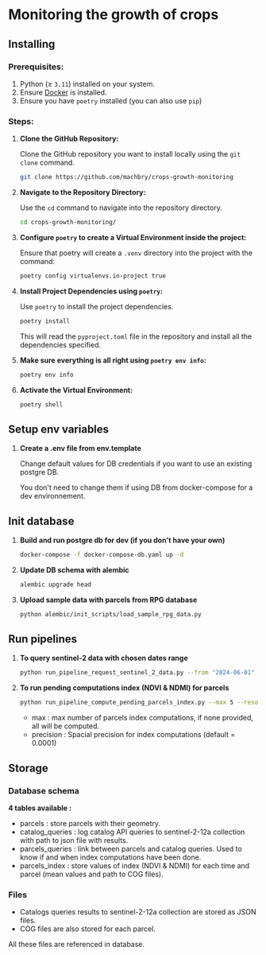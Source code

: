 # Monitoring the growth of crops

## Installing

### Prerequisites:

1. Python (≥ `3.11`) installed on your system.
2. Ensure [Docker](https://docs.docker.com/get-docker/) is installed.
3. Ensure you have `poetry` installed (you can also use `pip`)

### Steps:

1. **Clone the GitHub Repository:**

   Clone the GitHub repository you want to install locally using the `git clone` command.

   ```bash
   git clone https://github.com/machbry/crops-growth-monitoring
   ```

2. **Navigate to the Repository Directory:**

   Use the `cd` command to navigate into the repository directory.

   ```bash
   cd crops-growth-monitoring/
   ```

3. **Configure `poetry` to create a Virtual Environment inside the project:**

   Ensure that poetry will create a `.venv` directory into the project with the command:

   ```bash
   poetry config virtualenvs.in-project true
   ```

4. **Install Project Dependencies using `poetry`:**

   Use `poetry` to install the project dependencies.

   ```bash
   poetry install
   ```

   This will read the `pyproject.toml` file in the repository and install all the dependencies specified.

5. **Make sure everything is all right using `poetry env info`:**

   ```bash
   poetry env info
   ```

6. **Activate the Virtual Environment:**

   ```bash
   poetry shell
   ```

## Setup env variables
1. **Create a .env file from env.template**

   Change default values for DB credentials if you want to use an existing postgre DB.

   You don't need to change them if using DB from docker-compose for a dev environnement.

## Init database

1. **Build and run postgre db for dev (if you don't have your own)**

   ```bash
   docker-compose -f docker-compose-db.yaml up -d
   ```
   
2. **Update DB schema with alembic**

   ```bash
   alembic upgrade head
   ```

3. **Upload sample data with parcels from RPG database**
   
   ```bash
   python alembic/init_scripts/load_sample_rpg_data.py
   ```

## Run pipelines
1. **To query sentinel-2 data with chosen dates range**

   ```bash
   python run_pipeline_request_sentinel_2_data.py --from "2024-06-01" --to "2024-06-30"
   ```
   
2. **To run pending computations index (NDVI & NDMI) for parcels**

   ```bash
   python run_pipeline_compute_pending_parcels_index.py --max 5 --resolution 0.0001
   ```
   - max : max number of parcels index computations, if none provided, all will be computed.
   - precision : Spacial precision for index computations (default = 0.0001)

## Storage

### Database schema

**4 tables available :**
- parcels : store parcels with their geometry.
- catalog_queries : log catalog API queries to sentinel-2-12a collection with path to json file with results.
- parcels_queries : link between parcels and catalog queries. Used to know if and when index computations have been done.
- parcels_index : store values of index (NDVI & NDMI) for each time and parcel (mean values and path to COG files).

### Files

- Catalogs queries results to sentinel-2-12a collection are stored as JSON files.
- COG files are also stored for each parcel.
 
All these files are referenced in database.
